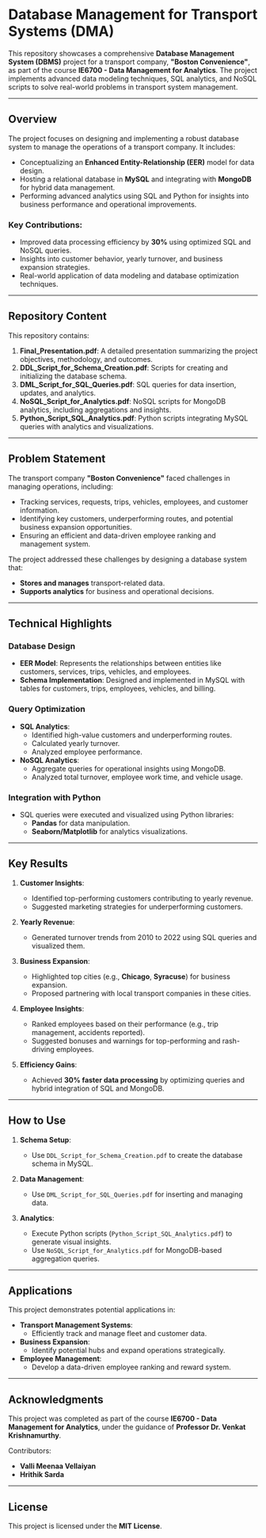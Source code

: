 # Database Management for Transport Systems (DMA)

This repository showcases a comprehensive **Database Management System (DBMS)** project for a transport company, **"Boston Convenience"**, as part of the course **IE6700 - Data Management for Analytics**. The project implements advanced data modeling techniques, SQL analytics, and NoSQL scripts to solve real-world problems in transport system management.

---

## Overview

The project focuses on designing and implementing a robust database system to manage the operations of a transport company. It includes:
- Conceptualizing an **Enhanced Entity-Relationship (EER)** model for data design.
- Hosting a relational database in **MySQL** and integrating with **MongoDB** for hybrid data management.
- Performing advanced analytics using SQL and Python for insights into business performance and operational improvements.

### Key Contributions:
- Improved data processing efficiency by **30%** using optimized SQL and NoSQL queries.
- Insights into customer behavior, yearly turnover, and business expansion strategies.
- Real-world application of data modeling and database optimization techniques.

---

## Repository Content

This repository contains:
1. **Final_Presentation.pdf**: A detailed presentation summarizing the project objectives, methodology, and outcomes.
2. **DDL_Script_for_Schema_Creation.pdf**: Scripts for creating and initializing the database schema.
3. **DML_Script_for_SQL_Queries.pdf**: SQL queries for data insertion, updates, and analytics.
4. **NoSQL_Script_for_Analytics.pdf**: NoSQL scripts for MongoDB analytics, including aggregations and insights.
5. **Python_Script_SQL_Analytics.pdf**: Python scripts integrating MySQL queries with analytics and visualizations.

---

## Problem Statement

The transport company **"Boston Convenience"** faced challenges in managing operations, including:
- Tracking services, requests, trips, vehicles, employees, and customer information.
- Identifying key customers, underperforming routes, and potential business expansion opportunities.
- Ensuring an efficient and data-driven employee ranking and management system.

The project addressed these challenges by designing a database system that:
- **Stores and manages** transport-related data.
- **Supports analytics** for business and operational decisions.

---

## Technical Highlights

### Database Design

- **EER Model**: Represents the relationships between entities like customers, services, trips, vehicles, and employees.
- **Schema Implementation**: Designed and implemented in MySQL with tables for customers, trips, employees, vehicles, and billing.

### Query Optimization
- **SQL Analytics**: 
  - Identified high-value customers and underperforming routes.
  - Calculated yearly turnover.
  - Analyzed employee performance.
- **NoSQL Analytics**:
  - Aggregate queries for operational insights using MongoDB.
  - Analyzed total turnover, employee work time, and vehicle usage.

### Integration with Python
- SQL queries were executed and visualized using Python libraries:
  - **Pandas** for data manipulation.
  - **Seaborn/Matplotlib** for analytics visualizations.

---

## Key Results

1. **Customer Insights**:
   - Identified top-performing customers contributing to yearly revenue.
   - Suggested marketing strategies for underperforming customers.

2. **Yearly Revenue**:
   - Generated turnover trends from 2010 to 2022 using SQL queries and visualized them.

3. **Business Expansion**:
   - Highlighted top cities (e.g., **Chicago**, **Syracuse**) for business expansion.
   - Proposed partnering with local transport companies in these cities.

4. **Employee Insights**:
   - Ranked employees based on their performance (e.g., trip management, accidents reported).
   - Suggested bonuses and warnings for top-performing and rash-driving employees.

5. **Efficiency Gains**:
   - Achieved **30% faster data processing** by optimizing queries and hybrid integration of SQL and MongoDB.

---

## How to Use

1. **Schema Setup**:
   - Use `DDL_Script_for_Schema_Creation.pdf` to create the database schema in MySQL.

2. **Data Management**:
   - Use `DML_Script_for_SQL_Queries.pdf` for inserting and managing data.

3. **Analytics**:
   - Execute Python scripts (`Python_Script_SQL_Analytics.pdf`) to generate visual insights.
   - Use `NoSQL_Script_for_Analytics.pdf` for MongoDB-based aggregation queries.

---

## Applications

This project demonstrates potential applications in:
- **Transport Management Systems**:
  - Efficiently track and manage fleet and customer data.
- **Business Expansion**:
  - Identify potential hubs and expand operations strategically.
- **Employee Management**:
  - Develop a data-driven employee ranking and reward system.

---

## Acknowledgments

This project was completed as part of the course **IE6700 - Data Management for Analytics**, under the guidance of **Professor Dr. Venkat Krishnamurthy**. 

Contributors:
- **Valli Meenaa Vellaiyan**
- **Hrithik Sarda**

---

## License

This project is licensed under the **MIT License**.
